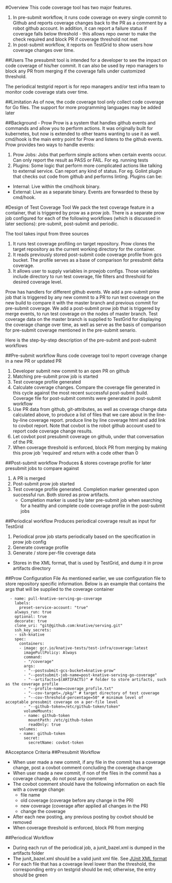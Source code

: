 #Overview
This code coverage tool has two major features.
1. In pre-submit workflow, it runs code coverage on every single commit to Github and reports 
coverage changes back to the PR as a comment by a robot github account. In addition, it can 
report a failure status if coverage falls below threshold - this allows repo owner to make the 
check required and block PR if coverage threshold not met
2. In post-submit workflow, it reports on TestGrid to show users how coverage changes over time.

##Users
The presubmit tool is intended for a developer to see the impact on code coverage of his/her commit. It can also be used by repo managers to block any PR from merging if the coverage falls under customized threshold.

The periodical testgrid report is for repo managers and/or test infra team to monitor code coverage stats over time.

##Limitation
As of now, the code coverage tool only collect code coverage for Go files. The support for more programming languages may be added later

##Background - Prow
Prow is a system that handles github events and commands and allow you to perform actions. It was originally built for kubernetes, but now is extended to other teams wanting to use it as well. cmd/hook is the main entry point for Prow and listens to the github events. Prow provides two ways to handle events:
1. Prow Jobs: Jobs that perform simple actions when certain events occur. Can only report the result as PASS or FAIL. For eg. running tests
2. Plugins: Some logic that perform more complicated actions like talking to external service. Can report any kind of status. For eg. Golint plugin that checks out code from github and performs linting. Plugins can be:
  - Internal: Live within the cmd/hook binary.
  - External: Live as a separate binary. Events are forwarded to these by cmd/hook.

#Design of Test Coverage Tool
We pack the test coverage feature in a container, that is triggered by prow as a prow job. There is a separate prow job configured for each of the following workflows (which is discussed in later sections): pre-submit, post-submit and periodic. 

The tool takes input from three sources
1. It runs test coverage profiling on target repository. Prow clones the target repository as the current working directory for the container.
2. It reads previously stored post-submit code coverage profile from gcs bucket. The profile
serves as a base of comparison for presubmit delta coverage.
3. It allows user to supply variables in prowjob configs. Those variables include directory to run test coverage, file filters and threshold for desired coverage level.  

Prow has handlers for different github events. We add a pre-submit prow job that is triggered by any new commit to a PR to run test coverage on the new build to compare it with the master branch and previous commit for pre-submit coverage. We add a post-submit prow job that is triggered by merge events, to run test coverage on the nodes of master branch. Test coverage data on the master branch is supplied to TestGrid for displaying the coverage change over time, as well as serve as the basis of comparison for pre-submit coverage mentioned in the pre-submit senario.

Here is the step-by-step description of the pre-submit and post-submit workflows

##Pre-submit workflow
Runs code coverage tool to report coverage change in a new PR or updated PR
1. Developer submit new commit to an open PR on github
2. Matching pre-submit prow job is started 
3. Test coverage profile generated
4. Calculate coverage changes. Compare the coverage file generated in this cycle against the most recent successful post-submit build. Coverage file for post-submit commits were generated in post-submit workflow
5. Use PR data from github, git-attributes, as well as coverage change data calculated above, to produce a list of files that we care about in the line-by-line coverage report. produce line by line coverage html and add link to covbot report. Note that covbot is the robot github account used to report code coverage change results.
6. Let covbot post presubmit coverage on github, under that conversation of the PR. 
7. When coverage threshold is enforced, block PR from merging by making this prow job 'required' and return with a code other than 0

##Post-submit workflow
Produces & stores coverage profile for later presubmit jobs to compare against
1. A PR is merged
2. Post-submit prow job started
3. Test coverage profile generated. Completion marker generated upon successful run. Both stored as prow artifacts.
    - Completion marker is used by later pre-submit job when searching for a healthy and complete code coverage profile in the post-submit jobs

##Periodical workflow
Produces periodical coverage result as input for TestGrid
1. Periodical prow job starts periodically based on the specification in prow job config
2. Generate coverage profile
3. Generate / store per-file coverage data
  - Stores in the XML format, that is used by TestGrid, and dump it in prow artifacts directory 
  
##Prow Configuration File
As mentioned earlier, we use configuration file to store repository specific information. Below is an example that contains the args that will be supplied to the coverage container
```
  - name: pull-knative-serving-go-coverage
    labels:
      preset-service-account: "true"
    always_run: true
    optional: true
    decorate: true
    clone_uri: "git@github.com:knative/serving.git"
    ssh_key_secrets:
    - ssh-knative
    spec:
      containers:
      - image: gcr.io/knative-tests/test-infra/coverage:latest
        imagePullPolicy: Always
        command:
        - "/coverage"
        args:
        - "--postsubmit-gcs-bucket=knative-prow"
        - "--postsubmit-job-name=post-knative-serving-go-coverage"
        - "--artifacts=$(ARTIFACTS)" # folder to store artifacts, such as the coverage profile
        - "--profile-name=coverage_profile.txt"
        - "--cov-target=./pkg/" # target directory of test coverage
        - "--cov-threshold-percentage=50" # minimum level of acceptable presubmit coverage on a per-file level
        - "--github-token=/etc/github-token/token"
        volumeMounts:
        - name: github-token
          mountPath: /etc/github-token
          readOnly: true
      volumes:
      - name: github-token
        secret:
          secretName: covbot-token
```

#Acceptance Criteria
##Presubmit Workflow
- When user made a new commit, if any file in the commit has a coverage change, post a covbot comment concluding the coverage change
- When user made a new commit, if non of the files in the commit has a coverage change, do not post any comment
- The covbot comment should have the following information on each file with a coverage change:
  - file name
  - old coverage (coverage before any change in the PR)
  - new coverage (coverage after applied all changes in the PR)
  - change the coverage
- After each new posting, any previous posting by covbot should be removed
- When coverage threshold is enforced, block PR from merging

##Periodical Workflow
- During each run of the periodical job, a junit_bazel.xml is dumped in the artifacts folder
- The junit_bazel.xml should be a valid junit xml file. See 
[JUnit XML format](https://www.ibm.com/support/knowledgecenter/en/SSQ2R2_14.1.0/com.ibm.rsar.analysis.codereview.cobol.doc/topics/cac_useresults_junit.html)
- For each file that has a coverage level lower than the threshold, the corresponding entry on testgrid should be red; otherwise, the entry should be green
